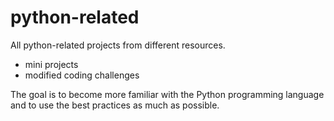 # python-related
All python-related projects from different resources.
  - mini projects
  - modified coding challenges

The goal is to become more familiar with the Python programming language and to use the best practices as much as possible.
